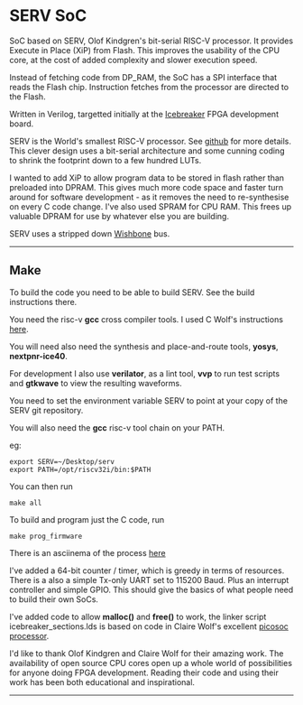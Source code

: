 
SERV SoC
========

SoC based on SERV, Olof Kindgren's bit-serial RISC-V processor. It provides Execute in Place (XiP) from Flash. This improves the usability of the CPU core, at the cost of added complexity and slower execution speed.

Instead of fetching code from DP_RAM, the SoC has a SPI interface that reads the Flash chip. Instruction fetches from the processor are directed to the Flash.

Written in Verilog, targetted initially at the 
[Icebreaker](https://1bitsquared.com/products/icebreaker) 
FPGA development board.

SERV is the World's smallest RISC-V processor. See [github](https://github.com/olofk/serv) for more details. This clever design uses a bit-serial architecture and some cunning coding to shrink the footprint down to a few hundred LUTs.

I wanted to add XiP to allow program data to be stored in flash rather than preloaded into DPRAM. This gives much more code space and faster turn around for software development - as it removes the need to re-synthesise on every C code change. I've also used SPRAM for CPU RAM. This frees up valuable DPRAM for use by whatever else you are building.

SERV uses a stripped down 
[Wishbone](https://en.wikipedia.org/wiki/Wishbone_(computer_bus))
bus.

----

Make
----

To build the code you need to be able to build SERV. See the build instructions there.

You need the risc-v **gcc** cross compiler tools. I used C Wolf's instructions 
[here](https://github.com/cliffordwolf/picorv32#building-a-pure-rv32i-toolchain).

You will need also need the synthesis and place-and-route tools, **yosys**, **nextpnr-ice40**.

For development I also use **verilator**, as a lint tool, **vvp** to run test scripts and **gtkwave** to view the resulting waveforms.

You need to set the environment variable SERV to point at your copy of the SERV git repository.

You will also need the **gcc** risc-v tool chain on your PATH.

eg:

    export SERV=~/Desktop/serv
    export PATH=/opt/riscv32i/bin:$PATH

You can then run

    make all

To build and program just the C code, run

    make prog_firmware

There is an asciinema of the process 
[here](https://asciinema.org/a/351518)

I've added a 64-bit counter / timer, which is greedy in terms of resources. There is a also a simple Tx-only UART set to 115200 Baud. 
Plus an interrupt controller and simple GPIO.
This should give the basics of what people need to build their own SoCs.

I've added code to allow **malloc()** and **free()** to work,
the linker script icebreaker_sections.lds is based on code in 
Claire Wolf's excellent
[picosoc processor](https://github.com/cliffordwolf/picorv32/tree/master/picosoc).

I'd like to thank Olof Kindgren and Claire Wolf for their amazing work.
The availability of open source CPU cores open up a whole world of
possibilities for anyone doing FPGA development. 
Reading their code and using their work has been 
both educational and inspirational.

----

